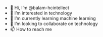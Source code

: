 - 👋 Hi, I’m @balam-hcintellect
- 👀 I’m interested in technology
- 🌱 I’m currently learning machine learning 
- 💞️ I’m looking to collaborate on technology
- 📫 How to reach me 

<!---
balam-hcintellect/balam-hcintellect is a ✨ special ✨ repository because its `README.md` (this file) appears on your GitHub profile.
You can click the Preview link to take a look at your changes.
--->
